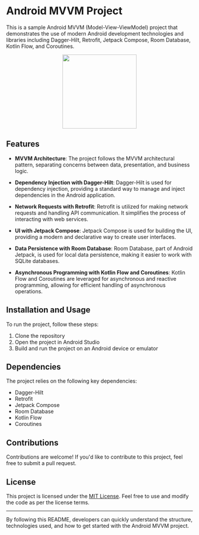 # Android MVVM Project

This is a sample Android MVVM (Model-View-ViewModel) project that demonstrates the use of modern Android development technologies and libraries including Dagger-Hilt, Retrofit, Jetpack Compose, Room Database, Kotlin Flow, and Coroutines.

<p align="center">
  <img src="https://developer.okta.com/assets-jekyll/blog/tutorial-kotlin-beginners-guide/kotlin-logo-social-21c8518b19eb96d96f35e0057bb92b7e1281a24820e0fa09e39c42f184bd7faa.png" width="200" />
</p>

## Features

- **MVVM Architecture**: The project follows the MVVM architectural pattern, separating concerns between data, presentation, and business logic.

- **Dependency Injection with Dagger-Hilt**: Dagger-Hilt is used for dependency injection, providing a standard way to manage and inject dependencies in the Android application.

- **Network Requests with Retrofit**: Retrofit is utilized for making network requests and handling API communication. It simplifies the process of interacting with web services.

- **UI with Jetpack Compose**: Jetpack Compose is used for building the UI, providing a modern and declarative way to create user interfaces.

- **Data Persistence with Room Database**: Room Database, part of Android Jetpack, is used for local data persistence, making it easier to work with SQLite databases.

- **Asynchronous Programming with Kotlin Flow and Coroutines**: Kotlin Flow and Coroutines are leveraged for asynchronous and reactive programming, allowing for efficient handling of asynchronous operations.

## Installation and Usage

To run the project, follow these steps:

1. Clone the repository
2. Open the project in Android Studio
3. Build and run the project on an Android device or emulator

## Dependencies

The project relies on the following key dependencies:

- Dagger-Hilt
- Retrofit
- Jetpack Compose
- Room Database
- Kotlin Flow
- Coroutines

## Contributions

Contributions are welcome! If you'd like to contribute to this project, feel free to submit a pull request.

## License

This project is licensed under the [MIT License](https://opensource.org/licenses/MIT). Feel free to use and modify the code as per the license terms.

---

By following this README, developers can quickly understand the structure, technologies used, and how to get started with the Android MVVM project.